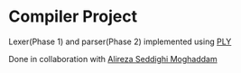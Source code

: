 # Compiler Project
Lexer(Phase 1) and parser(Phase 2) implemented using [PLY](http://dabeaz.com/ply/)

Done in collaboration with [Alireza Seddighi Moghaddam](https://github.com/AlirezaSM/Compiler_Project)
